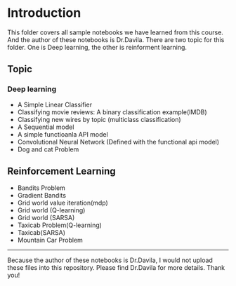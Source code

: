 # Introduction



This folder covers all sample notebooks we have learned from this course. And the author of these notebooks is Dr.Davila. There are two topic for this folder. One is Deep learning, the other is reinforment learning.

## Topic

### Deep learning

* A Simple Linear Classifier
* Classifying movie reviews: A binary classification example(IMDB)
* Classifying new wires by topic (multiclass classification)
* A Sequential model
* A simple functioanla API model
* Convolutional Neural Network (Defined with the functional api model)
* Dog and cat Problem

## Reinforcement Learning

* Bandits Problem
* Gradient Bandits
* Grid world value iteration(mdp)
* Grid world (Q-learning)
* Grid world (SARSA)
* Taxicab Problem(Q-learning)
* Taxicab(SARSA)
* Mountain Car Problem

-------------------------------------------------------------------------------------------------------------------------------------
Because  the author of these notebooks is Dr.Davila, I would not upload these files into this repository. 
Please find Dr.Davila for more details. Thank you!
